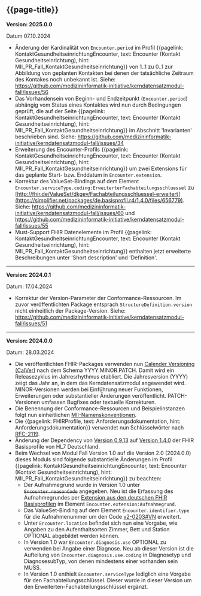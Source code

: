 ## {{page-title}}

**Version: 2025.0.0**

Datum 07.10.2024

- Änderung der Kardinalität von `Encounter.period` im Profil {{pagelink: KontaktGesundheitseinrichtungEncounter, text: Encounter (Kontakt Gesundheitseinrichtung), hint: MII_PR_Fall_KontaktGesundheitseinrichtung}} von 1..1 zu 0..1 zur Abbildung von geplanten Kontakten bei denen der tatsächliche Zeitraum des Kontakes noch unbekannt ist. Siehe: https://github.com/medizininformatik-initiative/kerndatensatzmodul-fall/issues/56 
- Das Vorhandensein von Beginn- und Endzeitpunkt (`Encounter.period`) abhängig vom Status eines Kontaktes wird nun durch Bedingungen geprüft, die auf der Seite {{pagelink: KontaktGesundheitseinrichtungEncounter, text: Encounter (Kontakt Gesundheitseinrichtung), hint: MII_PR_Fall_KontaktGesundheitseinrichtung}} im Abschnitt 'Invarianten' beschrieben sind. Siehe: https://github.com/medizininformatik-initiative/kerndatensatzmodul-fall/issues/34 
- Erweiterung des Encounter-Profils {{pagelink: KontaktGesundheitseinrichtungEncounter, text: Encounter (Kontakt Gesundheitseinrichtung), hint: MII_PR_Fall_KontaktGesundheitseinrichtung}} um zwei Extensions für das geplante Start- bzw. Enddatum in `Encounter.extension`.
- Korrektur des ValueSet-Bindings auf dem Element `Encounter.serviceType.coding:ErweiterterFachabteilungsschluessel` zu [http://fhir.de/ValueSet/dkgev/Fachabteilungsschluessel-erweitert](https://simplifier.net/packages/de.basisprofil.r4/1.4.0/files/656779). Siehe: https://github.com/medizininformatik-initiative/kerndatensatzmodul-fall/issues/60 und https://github.com/medizininformatik-initiative/kerndatensatzmodul-fall/issues/55 
- Must-Support FHIR Datenelemente im Profil {{pagelink: KontaktGesundheitseinrichtungEncounter, text: Encounter (Kontakt Gesundheitseinrichtung), hint: MII_PR_Fall_KontaktGesundheitseinrichtung}} enthalten jetzt erweiterte Beschreibungen unter 'Short description' und 'Definition'.

---

**Version: 2024.0.1**

Datum: 17.04.2024

- Korrektur der Version-Parameter der Conformance-Ressourcen. Im zuvor veröffentlichten Package entsprach `StructureDefinition.version` nicht einheitlich der Package-Version. Siehe: https://github.com/medizininformatik-initiative/kerndatensatzmodul-fall/issues/51

---

**Version: 2024.0.0**

Datum: 28.03.2024

- Die veröffentlichten FHIR-Packages verwenden nun [Calender Versioning (CalVer)](https://calver.org/) nach dem Schema YYYY.MINOR.PATCH. Damit wird ein Releasezyklus im Jahresrhythmus etabliert. Die Jahresversion (YYYY) zeigt das Jahr an, in dem das Kerndatensatzmodul angewendet wird. MINOR-Versionen werden bei Einführung neuer Funktionen, Erweiterungen oder substantieller Änderungen veröffentlicht. PATCH-Versionen umfassen Bugfixes oder textuelle Korrekturen.
- Die Benennung der Conformance-Ressourcen und Beispielinstanzen folgt nun einheitlichen [MII-Namenskonventionen](https://github.com/medizininformatik-initiative/kerndatensatz-meta/wiki/Namenskonventionen-f%C3%BCr-FHIR%E2%80%90Ressourcen-in-der-MII).
- Die {{pagelink: FHIRProfile, text: Anforderungsdokumentation, hint: Anforderungsdokumentation}} verwendet nun Schlüsselwörter nach [RFC-2119](https://datatracker.ietf.org/doc/html/rfc2119).
- Änderung der Dependency von [Version 0.9.13](https://simplifier.net/packages/de.basisprofil.r4/0.9.13) auf [Version 1.4.0](https://simplifier.net/packages/de.basisprofil.r4/1.4.0) der FHIR Basisprofile von HL7 Deutschland.
- Beim Wechsel von Modul Fall Version 1.0 auf die Version 2.0 (2024.0.0) dieses Moduls sind folgende substantielle Änderungen im Profil {{pagelink: KontaktGesundheitseinrichtungEncounter, text: Encounter (Kontakt Gesundheitseinrichtung), hint: MII_PR_Fall_KontaktGesundheitseinrichtung}} zu beachten:
    - Der Aufnahmegrund wurde in Version 1.0 unter ~~`Encounter.reasonCode`~~ angegeben. Neu ist die Erfassung des Aufnahmegrundes per [Extension aus den deutschen FHIR Basisprofilen](https://simplifier.net/packages/de.basisprofil.r4/1.4.0/files/656695) im Element `Encounter.extension:Aufnahmegrund`.
    - Das ValueSet-Binding auf dem Element `Encounter.identifier.type` für die Aufnahmenummer um den Code [v2-0203#VN](https://simplifier.net/resolve?scope=hl7.fhir.r4.core@4.0.1&filepath=package/CodeSystem-v2-0203.json) erweitert.
    - Unter `Encounter.location` befindet sich nun eine Vorgabe, wie Angaben zu den Aufenthaltsorten Zimmer, Bett und Station OPTIONAL abgebildet werden können.
    - In Version 1.0 war `Encounter.diagnosis.use` OPTIONAL zu verwenden bei Angabe einer Diagnose. Neu ab dieser Version ist die Aufteilung von `Encounter.diagnosis.use.coding` in Diagnosetyp und DiagnosesubTyp, von denen mindestens einer vorhanden sein MUSS.
    - In Version 1.0 enthielt `Encounter.serviceType` lediglich eine Vorgabe für den Fachabteilungsschlüssel. Dieser wurde in dieser Version um den Erweiterten-Fachabteilungsschlüssel ergänzt.